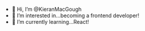 - 👋 Hi, I’m @KieranMacGough
- 👀 I’m interested in...becoming a frontend developer!
- 🌱 I’m currently learning...React!

<!---
KieranMacGough/KieranMacGough is a ✨ special ✨ repository because its `README.md` (this file) appears on your GitHub profile.
You can click the Preview link to take a look at your changes.
--->
